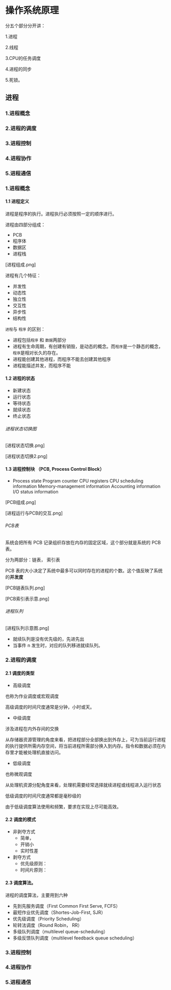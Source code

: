 # 操作系统原理

分五个部分分开讲：

1.进程

2.线程

3.CPU的任务调度

4.进程的同步

5.死锁。



## 进程

### 1.进程概念

### 2.进程的调度

### 3.进程控制

### 4.进程协作

### 5.进程通信



### 1.进程概念

#### 1.1 进程定义

进程是程序的执行。进程执行必须按照一定的顺序进行。

进程由四部分组成：

- PCB
- 程序体
- 数据区
- 进程栈

[进程组成.png]

进程有几个特征：

- 并发性
- 动态性
- 独立性
- 交互性
- 异步性
- 结构性

`进程`与 `程序` 的区别：

- 进程包括`程序` 和 `数据`两部分
- 进程有生命周期，有创建有销毁，是动态的概念。而`程序`是一个静态的概念，`程序`是相对长久的存在。
- 进程能创建其他进程，而程序不能去创建其他程序
- 进程能描述并发，而程序不能

#### 1.2 进程的状态

- 新建状态
- 运行状态
- 等待状态
- 就续状态
- 终止状态

###### 进程状态切换图

[进程状态切换.png]

[进程状态切换2.png]

#### 1.3 进程控制块 （PCB, Process Control Block）

- Process state
  Program counter
  CPU registers
  CPU scheduling information
  Memory-management information
  Accounting information
  I/O status information

[PCB组成.png]

[进程运行与PCB的交互.png]

###### PCB表

系统会把所有 PCB 记录组织存放在内存的固定区域，这个部分就是系统的 PCB 表。

分为两部分：链表， 索引表

PCB 表的大小决定了系统中最多可以同时存在的进程的个数。这个值反映了系统的**并发度**

[PCB链表队列.png]

[PCB索引表示意.png]

###### 进程队列

[进程队列示意图.png]

- 就续队列是没有优先级的，先进先出
- 当事件 n 发生时，对应的队列移进就续队列。

### 2.进程的调度

#### 2.1 调度的类型

- 高级调度

也称为作业调度或宏观调度

高级调度的时间尺度通常是分钟，小时或天。

- 中级调度

涉及进程在内外存间的交换

从存储器资源管理的角度来看，把进程部分全部换出到外存上，可为当前运行进程的执行提供所需内存空间，将当前进程所需部分换入到内存。指令和数据必须在内存里才能被处理机直接访问。

- 低级调度

也称微观调度

从处理机资源分配角度来看，处理机需要经常选择就续进程或线程进入运行状态

低级调度的时间尺度通常都是毫秒级的

由于低级调度算法使用和频繁，要求在实现上尽可能高效。

#### 2.2 调度的模式

- 非剥夺方式
  - 简单，
  - 开销小
  - 实时性差
- 剥夺方式
  - 优先级原则：
  - 时间片原则：

#### 2.3 调度算法。

进程的调度算法，主要用到六种

- 先到先服务调度（First Common First Serve, FCFS）
- 最短作业优先调度（Shortes-Job-First, SJR）
- 优先级调度（Priority Scheduling）
- 轮转法调度（Round Robin， RR）
- 多级队列调度（multilevel queue-scheduling）
- 多级反馈队列调度（multilevel feedback queue scheduling）

### 3.进程控制

### 4.进程协作

### 5.进程通信



